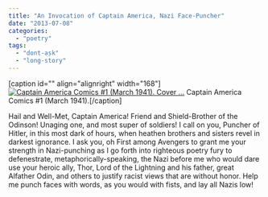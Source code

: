 ```yaml
---
title: "An Invocation of Captain America, Nazi Face-Puncher"
date: "2013-07-08"
categories: 
  - "poetry"
tags: 
  - "dont-ask"
  - "long-story"
---
```


\[caption id="" align="alignright" width="168"\][![Captain America Comics #1 (March 1941). Cover ...](images/300px-Captainamerica1.jpg "Captain America Comics #1 (March 1941). Cover ...")](http://en.wikipedia.org/wiki/File:Captainamerica1.jpg) Captain America Comics #1 (March 1941).\[/caption\]

Hail and Well-Met, Captain America! Friend and Shield-Brother of the Odinson! Unaging one, and most super of soldiers! I call on you, Puncher of Hitler, in this most dark of hours, when heathen brothers and sisters revel in darkest ignorance. I ask you, oh First among Avengers to grant me your strength in Nazi-punching as I go forth into righteous poetry fury to defenestrate, metaphorically-speaking, the Nazi before me who would dare use your heroic ally, Thor, Lord of the Lightning and his father, great Alfather Odin, and others to justify racist views that are without honor. Help me punch faces with words, as you would with fists, and lay all Nazis low!
